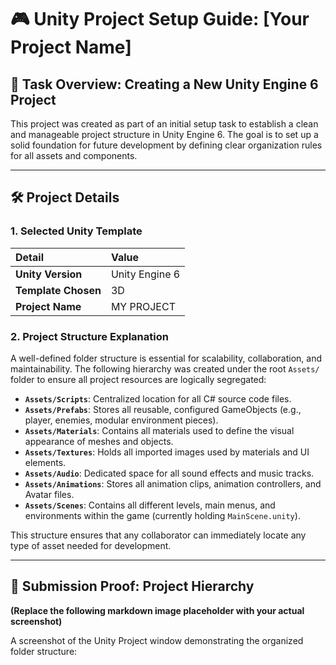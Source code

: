 # 🎮 Unity Project Setup Guide: [Your Project Name]

## 🌟 Task Overview: Creating a New Unity Engine 6 Project

This project was created as part of an initial setup task to establish a clean and manageable project structure in Unity Engine 6. The goal is to set up a solid foundation for future development by defining clear organization rules for all assets and components.

---

## 🛠 Project Details

### 1. Selected Unity Template

| Detail | Value |
| :--- | :--- |
| **Unity Version** | Unity Engine 6|
| **Template Chosen**|3D |
| **Project Name** | MY PROJECT|

### 2. Project Structure Explanation

A well-defined folder structure is essential for scalability, collaboration, and maintainability. The following hierarchy was created under the root `Assets/` folder to ensure all project resources are logically segregated:

* **`Assets/Scripts`**: Centralized location for all C# source code files.
* **`Assets/Prefabs`**: Stores all reusable, configured GameObjects (e.g., player, enemies, modular environment pieces).
* **`Assets/Materials`**: Contains all materials used to define the visual appearance of meshes and objects.
* **`Assets/Textures`**: Holds all imported images used by materials and UI elements.
* **`Assets/Audio`**: Dedicated space for all sound effects and music tracks.
* **`Assets/Animations`**: Stores all animation clips, animation controllers, and Avatar files.
* **`Assets/Scenes`**: Contains all different levels, main menus, and environments within the game (currently holding `MainScene.unity`).

This structure ensures that any collaborator can immediately locate any type of asset needed for development.

---

## 📸 Submission Proof: Project Hierarchy

**(Replace the following markdown image placeholder with your actual screenshot)**

A screenshot of the Unity Project window demonstrating the organized folder structure:
